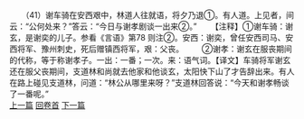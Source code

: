 　　（41）谢车骑在安西艰中，林道人往就语，将夕乃退①。有人道。上见者，间云：“公何处来？”答云：“今日与谢孝剧谈一出来②。”
　　【注释】①谢车骑：谢玄，是谢奕的儿子。参看《言语》第78 则注②。安西：谢奕，曾任安西司马、安西将军、豫州刺史，死后赠镇西将军，艰：父丧。
　　②谢孝：谢玄在服丧期间的代称，等于称谢孝子。一出：一番；一次。来：语气词。【译文】车骑将军谢玄还在服父丧期间，支道林和尚就去他家和他谈玄，太阳快下山了才告辞出来。有人在路上碰见支道林，问道：“林公从哪里来呀？”支道林回答说：“今天和谢孝畅谈了一番呢。”
<br>[上一篇](04_040) [回卷首](04_000) [下一篇](04_042)
